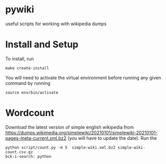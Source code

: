 # pywiki
useful scripts for working with wikipedia dumps

# Install and Setup
To install, run
```
make create-install
```

You will need to activate the virtual environment before running any given command by running
```
source env/bin/activate
```

# Wordcount
Download the latest version of simple english wikipedia from https://dumps.wikimedia.org/simplewiki/20210101/simplewiki-20210101-pages-meta-current.xml.bz2 (you will have to update the date).  Run the
```
python script/count.py -m 5  simple-wiki.xml.bz2 simple-wiki-count.csv.gz
bck-i-search: python
```
